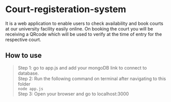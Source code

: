 # Court-registeration-system

 It is a web application to enable users to check availability and book courts at our university facility easily online. On booking the court you will be receiving a QRcode which will be used to verify at the time of entry for the respective court.

## How to use 

> Step 1: go to app.js and add your mongoDB link to connect to database. <br>
> Step 2: Run the following command on terminal after navigating to this folder <br>
  ``node app.js`` <br>
> Step 3: Open your browser and go to localhost:3000
